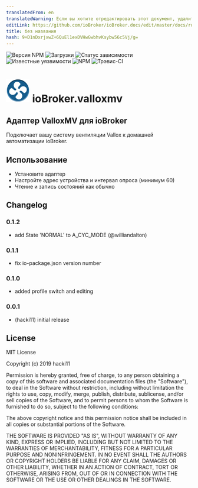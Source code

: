 ```yaml
---
translatedFrom: en
translatedWarning: Если вы хотите отредактировать этот документ, удалите поле «translationFrom», в противном случае этот документ будет снова автоматически переведен
editLink: https://github.com/ioBroker/ioBroker.docs/edit/master/docs/ru/adapterref/iobroker.valloxmv/README.md
title: без названия
hash: 9+D1nDxrjxwZ+6QuEl1exDVHwGwbhvKsybw56c5Vj/g=
---
```

![Версия NPM](http://img.shields.io/npm/v/iobroker.valloxmv.svg)
![Загрузки](https://img.shields.io/npm/dm/iobroker.valloxmv.svg)
![Статус зависимости](https://img.shields.io/david/hacki11/iobroker.valloxmv.svg)
![Известные уязвимости](https://snyk.io/test/github/hacki11/ioBroker.valloxmv/badge.svg)
![NPM](https://nodei.co/npm/iobroker.valloxmv.png?downloads=true)
![Трэвис-CI](http://img.shields.io/travis/hacki11/ioBroker.valloxmv/master.svg)

<h1><img src="admin/valloxmv.png" width="64"/> ioBroker.valloxmv </h1>

## Адаптер ValloxMV для ioBroker
Подключает вашу систему вентиляции Vallox к домашней автоматизации ioBroker.

## Использование
* Установите адаптер
* Настройте адрес устройства и интервал опроса (минимум 60)
* Чтение и запись состояний как обычно

## Changelog

### 0.1.2
* add State 'NORMAL' to A_CYC_MODE (@williandalton)

### 0.1.1
* fix io-package.json version number

### 0.1.0
* added profile switch and editing

### 0.0.1
* (hacki11) initial release

## License
MIT License

Copyright (c) 2019 hacki11

Permission is hereby granted, free of charge, to any person obtaining a copy
of this software and associated documentation files (the "Software"), to deal
in the Software without restriction, including without limitation the rights
to use, copy, modify, merge, publish, distribute, sublicense, and/or sell
copies of the Software, and to permit persons to whom the Software is
furnished to do so, subject to the following conditions:

The above copyright notice and this permission notice shall be included in all
copies or substantial portions of the Software.

THE SOFTWARE IS PROVIDED "AS IS", WITHOUT WARRANTY OF ANY KIND, EXPRESS OR
IMPLIED, INCLUDING BUT NOT LIMITED TO THE WARRANTIES OF MERCHANTABILITY,
FITNESS FOR A PARTICULAR PURPOSE AND NONINFRINGEMENT. IN NO EVENT SHALL THE
AUTHORS OR COPYRIGHT HOLDERS BE LIABLE FOR ANY CLAIM, DAMAGES OR OTHER
LIABILITY, WHETHER IN AN ACTION OF CONTRACT, TORT OR OTHERWISE, ARISING FROM,
OUT OF OR IN CONNECTION WITH THE SOFTWARE OR THE USE OR OTHER DEALINGS IN THE
SOFTWARE.
